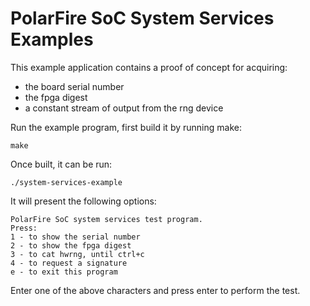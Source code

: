 # PolarFire SoC System Services Examples

This example application contains a proof of concept for acquiring:   
- the board serial number
- the fpga digest
- a constant stream of output from the rng device


Run the example program, first build it by running make:
```
make
```
Once built, it can be run:

```
./system-services-example
```

It will present the following options:

```
PolarFire SoC system services test program.
Press:
1 - to show the serial number
2 - to show the fpga digest
3 - to cat hwrng, until ctrl+c
4 - to request a signature
e - to exit this program
```

Enter one of the above characters and press enter to perform the test.